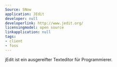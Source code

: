 ```yaml
---
Source: SNow
application: JEdit
developer: null
developerlink: http://www.jedit.org/
licensingmodel: open source
linkapplication: null
tags:
- client
- foss
---
```

jEdit ist ein ausgereifter Texteditor für Programmierer.
